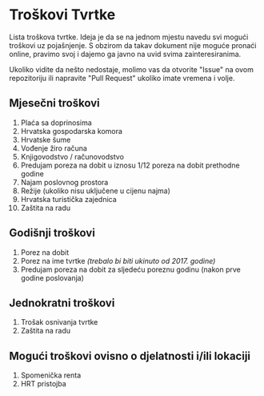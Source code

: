 # Troškovi Tvrtke
Lista troškova tvrtke. Ideja je da se na jednom mjestu navedu svi mogući troškovi uz pojašnjenje. S obzirom da takav dokument nije moguće pronaći online, pravimo svoj i dajemo ga javno na uvid svima zainteresiranima. 

Ukoliko vidite da nešto nedostaje, molimo vas da otvorite "Issue" na ovom repozitoriju ili napravite "Pull Request" ukoliko imate vremena i volje. 

## Mjesečni troškovi 
1. Plaća sa doprinosima
2. Hrvatska gospodarska komora 
3. Hrvatske šume
4. Vođenje žiro računa
5. Knjigovodstvo / računovodstvo
6. Predujam poreza na dobit u iznosu 1/12 poreza na dobit prethodne godine
7. Najam poslovnog prostora
8. Režije (ukoliko nisu uključene u cijenu najma)
9. Hrvatska turistička zajednica
10. Zaštita na radu

## Godišnji troškovi 
1. Porez na dobit
2. Porez na ime tvrtke *(trebalo bi biti ukinuto od 2017. godine)*
3. Predujam poreza na dobit za sljedeću poreznu godinu (nakon prve godine poslovanja)

## Jednokratni troškovi 
1. Trošak osnivanja tvrtke 
2. Zaštita na radu

## Mogući troškovi ovisno o djelatnosti i/ili lokaciji
1. Spomenička renta
2. HRT pristojba
